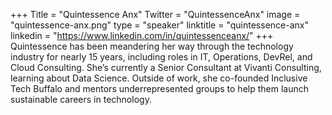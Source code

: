 +++
Title = "Quintessence Anx"
Twitter = "QuintessenceAnx"
image = "quintessence-anx.png"
type = "speaker"
linktitle = "quintessence-anx"
linkedin = "https://www.linkedin.com/in/quintessenceanx/"
+++
Quintessence has been meandering her way through the technology industry for nearly 15 years, including roles in IT, Operations, DevRel, and Cloud Consulting. She’s currently a Senior Consultant at Vivanti Consulting, learning about Data Science. Outside of work, she co-founded Inclusive Tech Buffalo and mentors underrepresented groups to help them launch sustainable careers in technology.
